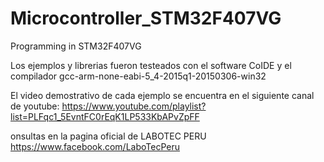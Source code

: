 # Microcontroller_STM32F407VG
Programming in STM32F407VG

Los ejemplos y librerias fueron testeados con el software CoIDE y el compilador gcc-arm-none-eabi-5_4-2015q1-20150306-win32

El video demostrativo de cada ejemplo se encuentra en el siguiente canal de youtube: https://www.youtube.com/playlist?list=PLFqc1_5EvntFC0rEqK1LP533KbAPvZpFF

onsultas en la pagina oficial de LABOTEC PERU https://www.facebook.com/LaboTecPeru
